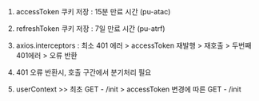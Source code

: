 
1. accessToken 쿠키 저장 : 15분 만료 시간 (pu-atac)

2. refreshToken 쿠키 저장 : 7일 만료 시간 (pu-atrf)

3. axios.interceptors : 최소 401 에러 > accessToken 재발행 > 재호출 > 두번째 401에러 > 오류 반환

4. 401 오류 반환시, 호출 구간에서 분기처리 필요

4. userContext >> 최초 GET - /init > accessToken 변경에 따른 GET - /init


